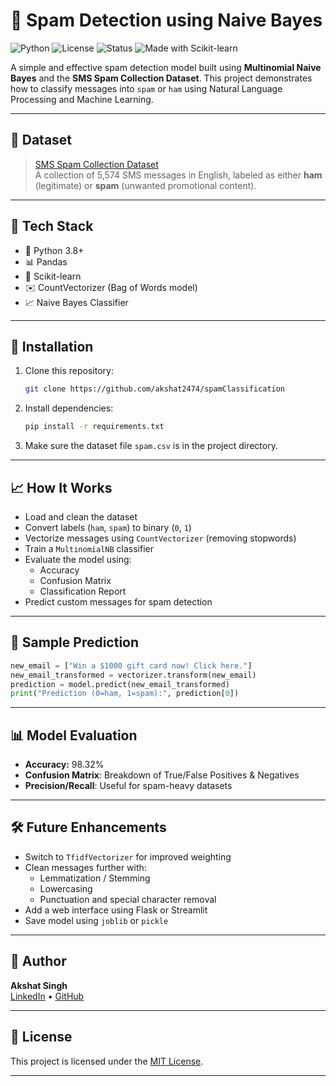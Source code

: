 # 📧 Spam Detection using Naive Bayes

![Python](https://img.shields.io/badge/Python-3.8+-blue?logo=python&logoColor=white)
![License](https://img.shields.io/badge/License-MIT-green.svg)
![Status](https://img.shields.io/badge/Status-Active-success)
![Made with Scikit-learn](https://img.shields.io/badge/Made%20with-Scikit--learn-F7931E?logo=scikit-learn&logoColor=white)

A simple and effective spam detection model built using **Multinomial Naive Bayes** and the **SMS Spam Collection Dataset**. This project demonstrates how to classify messages into `spam` or `ham` using Natural Language Processing and Machine Learning.

---

## 📂 Dataset

> [SMS Spam Collection Dataset](https://www.kaggle.com/datasets/uciml/sms-spam-collection-dataset?resource=download)  
A collection of 5,574 SMS messages in English, labeled as either **ham** (legitimate) or **spam** (unwanted promotional content).

---

## 🔧 Tech Stack

- 🐍 Python 3.8+
- 📊 Pandas
- 🧠 Scikit-learn
- ✉️ CountVectorizer (Bag of Words model)
- 📈 Naive Bayes Classifier

---

## 🚀 Installation

1. Clone this repository:
   ```bash
   git clone https://github.com/akshat2474/spamClassification
   ```

2. Install dependencies:
   ```bash
   pip install -r requirements.txt
   ```

3. Make sure the dataset file `spam.csv` is in the project directory.

---

## 📈 How It Works

- Load and clean the dataset
- Convert labels (`ham`, `spam`) to binary (`0`, `1`)
- Vectorize messages using `CountVectorizer` (removing stopwords)
- Train a `MultinomialNB` classifier
- Evaluate the model using:
  - Accuracy
  - Confusion Matrix
  - Classification Report
- Predict custom messages for spam detection

---

## 🧪 Sample Prediction

```python
new_email = ["Win a $1000 gift card now! Click here."]
new_email_transformed = vectorizer.transform(new_email)
prediction = model.predict(new_email_transformed)
print("Prediction (0=ham, 1=spam):", prediction[0])
```

---

## 📊 Model Evaluation

- **Accuracy:** 98.32% 
- **Confusion Matrix**: Breakdown of True/False Positives & Negatives
- **Precision/Recall**: Useful for spam-heavy datasets

---

## 🛠 Future Enhancements

- Switch to `TfidfVectorizer` for improved weighting
- Clean messages further with:
  - Lemmatization / Stemming
  - Lowercasing
  - Punctuation and special character removal
- Add a web interface using Flask or Streamlit
- Save model using `joblib` or `pickle`

---

## 👤 Author

**Akshat Singh**  
[LinkedIn](https://www.linkedin.com/in/akshat-singh-48a03b312/) • [GitHub](https://github.com/akshat2474) 

---

## 📄 License

This project is licensed under the [MIT License](LICENSE).

---